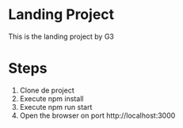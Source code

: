 # Landing Project 
This is the landing project by G3

# Steps
1. Clone de project
2. Execute npm install
3. Execute npm run start
4. Open the browser on port http://localhost:3000